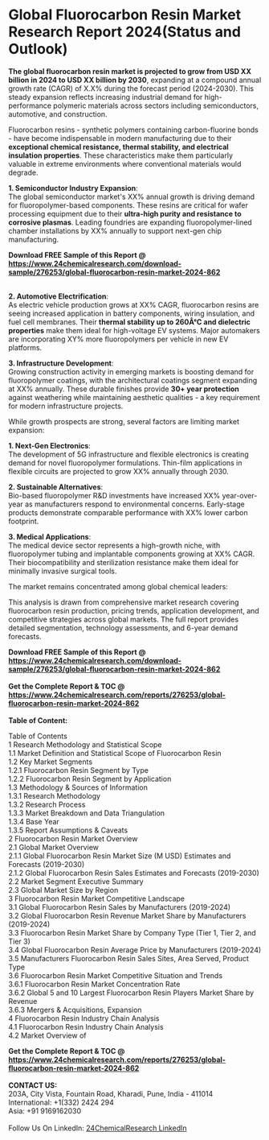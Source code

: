 <h1>Global Fluorocarbon Resin Market Research Report 2024(Status and Outlook)</h1><p><strong>The global fluorocarbon resin market is projected to grow from USD XX billion in 2024 to USD XX billion by 2030</strong>, expanding at a compound annual growth rate (CAGR) of X.X% during the forecast period (2024-2030). This steady expansion reflects increasing industrial demand for high-performance polymeric materials across sectors including semiconductors, automotive, and construction.</p><p>Fluorocarbon resins - synthetic polymers containing carbon-fluorine bonds - have become indispensable in modern manufacturing due to their <strong>exceptional chemical resistance, thermal stability, and electrical insulation properties</strong>. These characteristics make them particularly valuable in extreme environments where conventional materials would degrade.</p><p><strong>1. Semiconductor Industry Expansion</strong>:<br>
The global semiconductor market's XX% annual growth is driving demand for fluoropolymer-based components. These resins are critical for wafer processing equipment due to their <strong>ultra-high purity and resistance to corrosive plasmas</strong>. Leading foundries are expanding fluoropolymer-lined chamber installations by XX% annually to support next-gen chip manufacturing.</p><div><b>Download FREE Sample of this Report @ 
            <a href="https://www.24chemicalresearch.com/download-sample/276253/global-fluorocarbon-resin-market-2024-862">
            https://www.24chemicalresearch.com/download-sample/276253/global-fluorocarbon-resin-market-2024-862</a></b></div><br><p><strong>2. Automotive Electrification</strong>:<br>
As electric vehicle production grows at XX% CAGR, fluorocarbon resins are seeing increased application in battery components, wiring insulation, and fuel cell membranes. Their <strong>thermal stability up to 260Â°C and dielectric properties</strong> make them ideal for high-voltage EV systems. Major automakers are incorporating XY% more fluoropolymers per vehicle in new EV platforms.</p><p><strong>3. Infrastructure Development</strong>:<br>
Growing construction activity in emerging markets is boosting demand for fluoropolymer coatings, with the architectural coatings segment expanding at XX% annually. These durable finishes provide <strong>30+ year protection</strong> against weathering while maintaining aesthetic qualities - a key requirement for modern infrastructure projects.</p><p>While growth prospects are strong, several factors are limiting market expansion:</p><p><strong>1. Next-Gen Electronics</strong>:<br>
The development of 5G infrastructure and flexible electronics is creating demand for novel fluoropolymer formulations. Thin-film applications in flexible circuits are projected to grow XX% annually through 2030.</p><p><strong>2. Sustainable Alternatives</strong>:<br>
Bio-based fluoropolymer R&amp;D investments have increased XX% year-over-year as manufacturers respond to environmental concerns. Early-stage products demonstrate comparable performance with XX% lower carbon footprint.</p><p><strong>3. Medical Applications</strong>:<br>
The medical device sector represents a high-growth niche, with fluoropolymer tubing and implantable components growing at XX% CAGR. Their biocompatibility and sterilization resistance make them ideal for minimally invasive surgical tools.</p><p>The market remains concentrated among global chemical leaders:</p><p>This analysis is drawn from comprehensive market research covering fluorocarbon resin production, pricing trends, application development, and competitive strategies across global markets. The full report provides detailed segmentation, technology assessments, and 6-year demand forecasts.</p><div><b>Download FREE Sample of this Report @ 
            <a href="https://www.24chemicalresearch.com/download-sample/276253/global-fluorocarbon-resin-market-2024-862">
            https://www.24chemicalresearch.com/download-sample/276253/global-fluorocarbon-resin-market-2024-862</a></b></div><br><div><b>Get the Complete Report & TOC @ 
            <a href="https://www.24chemicalresearch.com/reports/276253/global-fluorocarbon-resin-market-2024-862">
            https://www.24chemicalresearch.com/reports/276253/global-fluorocarbon-resin-market-2024-862</a></b></div><br>
            <b>Table of Content:</b><p>Table of Contents<br />
1 Research Methodology and Statistical Scope<br />
1.1 Market Definition and Statistical Scope of Fluorocarbon Resin<br />
1.2 Key Market Segments<br />
1.2.1 Fluorocarbon Resin Segment by Type<br />
1.2.2 Fluorocarbon Resin Segment by Application<br />
1.3 Methodology & Sources of Information<br />
1.3.1 Research Methodology<br />
1.3.2 Research Process<br />
1.3.3 Market Breakdown and Data Triangulation<br />
1.3.4 Base Year<br />
1.3.5 Report Assumptions & Caveats<br />
2 Fluorocarbon Resin Market Overview<br />
2.1 Global Market Overview<br />
2.1.1 Global Fluorocarbon Resin Market Size (M USD) Estimates and Forecasts (2019-2030)<br />
2.1.2 Global Fluorocarbon Resin Sales Estimates and Forecasts (2019-2030)<br />
2.2 Market Segment Executive Summary<br />
2.3 Global Market Size by Region<br />
3 Fluorocarbon Resin Market Competitive Landscape<br />
3.1 Global Fluorocarbon Resin Sales by Manufacturers (2019-2024)<br />
3.2 Global Fluorocarbon Resin Revenue Market Share by Manufacturers (2019-2024)<br />
3.3 Fluorocarbon Resin Market Share by Company Type (Tier 1, Tier 2, and Tier 3)<br />
3.4 Global Fluorocarbon Resin Average Price by Manufacturers (2019-2024)<br />
3.5 Manufacturers Fluorocarbon Resin Sales Sites, Area Served, Product Type<br />
3.6 Fluorocarbon Resin Market Competitive Situation and Trends<br />
3.6.1 Fluorocarbon Resin Market Concentration Rate<br />
3.6.2 Global 5 and 10 Largest Fluorocarbon Resin Players Market Share by Revenue<br />
3.6.3 Mergers & Acquisitions, Expansion<br />
4 Fluorocarbon Resin Industry Chain Analysis<br />
4.1 Fluorocarbon Resin Industry Chain Analysis<br />
4.2 Market Overview of</p><div><b>Get the Complete Report & TOC @ 
            <a href="https://www.24chemicalresearch.com/reports/276253/global-fluorocarbon-resin-market-2024-862">
            https://www.24chemicalresearch.com/reports/276253/global-fluorocarbon-resin-market-2024-862</a></b></div><br><b>CONTACT US:</b><br>
            203A, City Vista, Fountain Road, Kharadi, Pune, India - 411014<br>
            International: +1(332) 2424 294<br>
            Asia: +91 9169162030 <br><br>
            Follow Us On LinkedIn: <a href="https://www.linkedin.com/company/24chemicalresearch/">24ChemicalResearch LinkedIn</a>